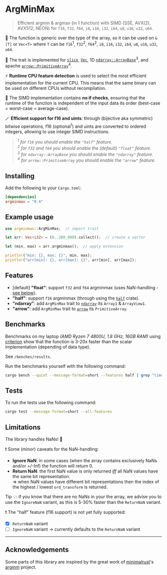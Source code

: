 # ArgMinMax
> Efficient argmin &amp; argmax (in 1 function) with SIMD (SSE, AVX(2), AVX512, NEON) for `f16`, `f32`, `f64`, `i8`, `i16`, `i32`, `i64`, `u8`, `u16`, `u32`, `u64`.

<!-- This project uses [SIMD](https://en.wikipedia.org/wiki/Single_instruction,_multiple_data) to compute argmin and argmax in a single function.   -->

🚀 The function is generic over the type of the array, so it can be used on `&[T]` or `Vec<T>` where `T` can be `f16`<sup>1</sup>, `f32`<sup>2</sup>, `f64`<sup>2</sup>, `i8`, `i16`, `i32`, `i64`, `u8`, `u16`, `u32`, `u64`.

🤝 The trait is implemented for [`slice`](https://doc.rust-lang.org/std/primitive.slice.html), [`Vec`](https://doc.rust-lang.org/std/vec/struct.Vec.html), 1D [`ndarray::ArrayBase`](https://docs.rs/ndarray/latest/ndarray/struct.ArrayBase.html)<sup>3</sup>, and apache [`arrow::PrimitiveArray`](https://docs.rs/arrow/latest/arrow/array/struct.PrimitiveArray.html)<sup>4</sup>.

⚡ **Runtime CPU feature detection** is used to select the most efficient implementation for the current CPU. This means that the same binary can be used on different CPUs without recompilation. 

👀 The SIMD implementation contains **no if checks**, ensuring that the runtime of the function is independent of the input data its order (best-case = worst-case = average-case).

🪄 **Efficient support for f16 and uints**: through (bijective aka symmetric) bitwise operations, f16 (optional<sup>1</sup>) and uints are converted to ordered integers, allowing to use integer SIMD instructions.


> <i><sup>1</sup> for <code>f16</code> you should enable the `"half"` feature.</i>  
> <i><sup>2</sup> for <code>f32</code> and <code>f64</code> you should enable the (default) `"float"` feature.</i>  
> <i><sup>3</sup> for <code>ndarray::ArrayBase</code> you should enable the `"ndarray"` feature.</i>  
> <i><sup>4</sup> for <code>arrow::PrimitiveArray</code> you should enable the `"arrow"` feature.</i>  

## Installing

Add the following to your `Cargo.toml`:

```toml
[dependencies]
argminmax = "0.4"
```

## Example usage

```rust
use argminmax::ArgMinMax;  // import trait

let arr: Vec<i32> = (0..200_000).collect();  // create a vector

let (min, max) = arr.argminmax();  // apply extension

println!("min: {}, max: {}", min, max);
println!("arr[min]: {}, arr[max]: {}", arr[min], arr[max]);
```

## Features
- [default] **"float"**: support `f32` and `f64` argminmax (uses NaN-handling - [see below](#limitations)).
- **"half"**: support `f16` argminmax (through using the [`half`](https://docs.rs/half/latest/half) crate).
- **"ndarray"**: add `ArgMinMax` trait to [`ndarray`](https://docs.rs/ndarray/latest/ndarray) its `Array1` & `ArrayView1`.
- **"arrow"**: add `ArgMinMax` trait to [`arrow`](https://docs.rs/arrow/latest/arrow) its `PrimitiveArray`.

## Benchmarks

Benchmarks on my laptop *(AMD Ryzen 7 4800U, 1.8 GHz, 16GB RAM)* using [criterion](https://github.com/bheisler/criterion.rs) show that the function is 3-20x faster than the scalar implementation (depending of data type).

See `/benches/results`.

<!-- *For example, finding the argmin & argmax in an array of 10,000,000  random `f32` elements is 3.5x faster than the scalar implementation (taking 2.4ms vs 8.5ms).* -->

Run the benchmarks yourself with the following command:
```bash
cargo bench --quiet --message-format=short --features half | grep "time:"
```

## Tests

To run the tests use the following command:
```bash
cargo test --message-format=short --all-features
```

## Limitations

The library handles NaNs! 🚀 

<!-- For NaN-handling there are two variants:
- **Ignore NaN**: NaNs are ignored and the index of the highest / lowest non-NaN value is returned.
- **Return NaN**: the first NaN value is returned. -->

❗ Some (minor) caveats for the NaN-handling:
- **Ignore NaN**: in some cases (when the array contains exclusively NaNs and/or +/-Inf) the function will return 0.
- **Return NaN**: the first NaN value is only returned *iff* all NaN values have the same bit representation.   
   => when NaN values have different bit representations then the index of the highest / lowest `ord_transform` is returned.

Tip 💡: if you know that there are no NaNs in your the array, we advise you to use the `IgnoreNaN` variant, as this is 5-30% faster than the `ReturnNaN` variant.


❗ The "half" feature (f16 support) is not yet fully supported:
- [x] `ReturnNaN` variant
- [ ] `IgnoreNaN` variant -> currently defaults to the `ReturnNaN` variant

---

## Acknowledgements

Some parts of this library are inspired by the great work of [minimalrust](https://github.com/minimalrust)'s [argmm](https://github.com/minimalrust/argmm) project.
